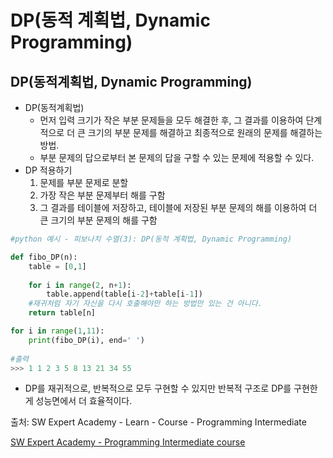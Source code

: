 # DP(동적 계획법, Dynamic Programming)

## DP(동적계획법, Dynamic Programming)

- DP(동적계획법)
  - 먼저 입력 크기가 작은 부분 문제들을 모두 해결한 후, 그 결과를 이용하여 단계적으로 더 큰 크기의 부분 문제를 해결하고 최종적으로 원래의 문제를 해결하는 방법.
  - 부분 문제의 답으로부터 본 문제의 답을 구할 수 있는 문제에 적용할 수 있다.
- DP 적용하기
  1. 문제를 부분 문제로 분할
  2. 가장 작은 부분 문제부터 해를 구함
  3. 그 결과를 테이블에 저장하고, 테이블에 저장된 부분 문제의 해를 이용하여 더 큰 크기의 부분 문제의 해를 구함

```python
#python 예시 - 피보나치 수열(3): DP(동적 계획법, Dynamic Programming)

def fibo_DP(n):
    table = [0,1]
    
    for i in range(2, n+1):
        table.append(table[i-2]+table[i-1])
    #재귀처럼 자기 자신을 다시 호출해야만 하는 방법만 있는 건 아니다.
    return table[n]

for i in range(1,11):
    print(fibo_DP(i), end=' ')
    
#출력
>>> 1 1 2 3 5 8 13 21 34 55

```

- DP를 재귀적으로, 반복적으로 모두 구현할 수 있지만 반복적 구조로 DP를 구현한 게 성능면에서 더 효율적이다.



출처: SW Expert Academy - Learn - Course - Programming Intermediate

[SW Expert Academy - Programming Intermediate course](https://swexpertacademy.com/main/learn/course/subjectList.do?courseId=AVuPDN86AAXw5UW6)